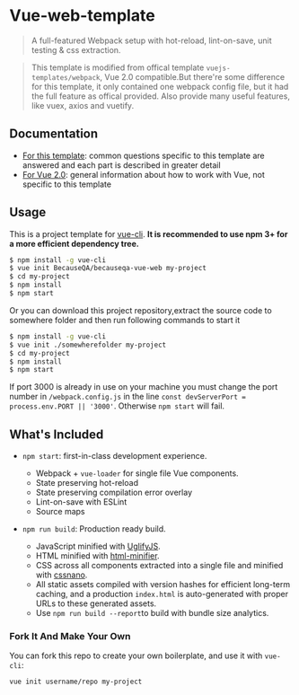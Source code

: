 # Vue-web-template

> A full-featured Webpack setup with hot-reload, lint-on-save, unit testing & css extraction.

> This template is modified from offical template `vuejs-templates/webpack`, Vue 2.0 compatible.But there're some difference for this template, it only contained one webpack config file, but it had the full feature as offical provided. Also provide many useful features, like vuex, axios and vuetify.

## Documentation

- [For this template](http://vuejs-templates.github.io/webpack): common questions specific to this template are answered and each part is described in greater detail
- [For Vue 2.0](http://vuejs.org/guide/): general information about how to work with Vue, not specific to this template

## Usage

This is a project template for [vue-cli](https://github.com/vuejs/vue-cli). **It is recommended to use npm 3+ for a more efficient dependency tree.**

``` bash
$ npm install -g vue-cli
$ vue init BecauseQA/becauseqa-vue-web my-project
$ cd my-project
$ npm install
$ npm start
```
Or you can download this project repository,extract the source code to somewhere folder and then run following commands to start it

```bash
$ npm install -g vue-cli
$ vue init ./somewherefolder my-project
$ cd my-project
$ npm install
$ npm start
```
If port 3000 is already in use on your machine you must change the port number in `/webpack.config.js` in the line `const devServerPort = process.env.PORT || '3000'`. Otherwise `npm start` will fail.

## What's Included

- `npm start`: first-in-class development experience.
  - Webpack + `vue-loader` for single file Vue components.
  - State preserving hot-reload
  - State preserving compilation error overlay
  - Lint-on-save with ESLint
  - Source maps

- `npm run build`: Production ready build.
  - JavaScript minified with [UglifyJS](https://github.com/mishoo/UglifyJS2).
  - HTML minified with [html-minifier](https://github.com/kangax/html-minifier).
  - CSS across all components extracted into a single file and minified with [cssnano](https://github.com/ben-eb/cssnano).
  - All static assets compiled with version hashes for efficient long-term caching, and a production `index.html` is auto-generated with proper URLs to these generated assets.
  - Use `npm run build --report`to build with bundle size analytics.



### Fork It And Make Your Own

You can fork this repo to create your own boilerplate, and use it with `vue-cli`:

``` bash
vue init username/repo my-project
```